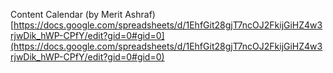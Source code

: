 Content Calendar (by Merit Ashraf) [https://docs.google.com/spreadsheets/d/1EhfGit28gjT7ncOJ2FkijGiHZ4w3rjwDik_hWP-CPfY/edit?gid=0#gid=0](https://docs.google.com/spreadsheets/d/1EhfGit28gjT7ncOJ2FkijGiHZ4w3rjwDik_hWP-CPfY/edit?gid=0#gid=0)
